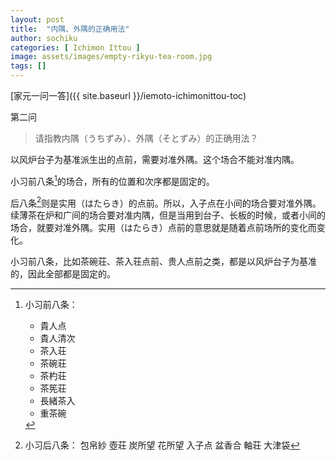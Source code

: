 ```yaml
---
layout: post
title:  "内隅、外隅的正确用法"
author: sochiku
categories: [ Ichimon Ittou ]
image: assets/images/empty-rikyu-tea-room.jpg
tags: []
---
```


[家元一问一答]({{ site.baseurl }}/iemoto-ichimonittou-toc)

第二问

> 请指教内隅（うちずみ）、外隅（そとずみ）的正确用法？

以风炉台子为基准派生出的点前，需要对准外隅。这个场合不能对准内隅。

小习前八条[^1]的场合，所有的位置和次序都是固定的。

后八条[^2]则是实用（はたらき）的点前。所以，入子点在小间的场合要对准外隅。续薄茶在炉和广间的场合要对准内隅，但是当用到台子、长板的时候，或者小间的场合，就要对准外隅。实用（はたらき）点前的意思就是随着点前场所的变化而变化。

小习前八条，比如茶碗荘、茶入荘点前、贵人点前之类，都是以风炉台子为基准的，因此全部都是固定的。

[^1]: 小习前八条：
    + 貴人点
    + 貴人清次
    + 茶入荘
    + 茶碗荘
    + 茶杓荘
    + 茶筅荘
    + 長緒茶入
    + 重茶碗

[^2]: 小习后八条：
包帛紗
壺荘
炭所望
花所望
入子点
盆香合
軸荘
大津袋
